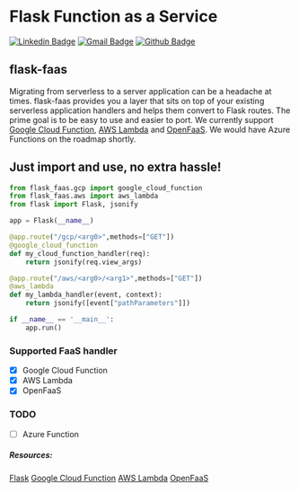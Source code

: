 # Flask Function as a Service

[![Linkedin Badge](https://img.shields.io/badge/-Shivanjan%20Chakravorty-blue?style=plastic&logo=Linkedin&logoColor=white&link=https://www.linkedin.com/in/shivanjan/)](https://www.linkedin.com/in/shivanjan/) [![Gmail Badge](https://img.shields.io/badge/-schakravorty846-c14438?style=plastic&logo=Gmail&logoColor=white&link=mailto:schakravorty846@gmail.com)](mailto:schakravorty846@gmail.com) [![Github Badge](https://img.shields.io/github/followers/Glitchfix?label=Glitchfix&logo=github&style=plastic)](https://github.com/Glitchfix)


## flask-faas

Migrating from serverless to a server application can be a headache at times.
flask-faas provides you a layer that sits on top of your existing serverless application handlers and helps them convert to Flask routes.
The prime goal is to be easy to use and easier to port. We currently support [Google Cloud Function](https://cloud.google.com/functions/), [AWS Lambda](https://aws.amazon.com/lambda/) and [OpenFaaS](https://www.openfaas.com/). We would have Azure Functions on the roadmap shortly.


## Just import and use, no extra hassle!

```py
from flask_faas.gcp import google_cloud_function
from flask_faas.aws import aws_lambda
from flask import Flask, jsonify

app = Flask(__name__)

@app.route("/gcp/<arg0>",methods=["GET"])
@google_cloud_function
def my_cloud_function_handler(req):
    return jsonify(req.view_args)

@app.route("/aws/<arg0>/<arg1>",methods=["GET"])
@aws_lambda
def my_lambda_handler(event, context):
    return jsonify([event["pathParameters"]])

if __name__ == '__main__':
    app.run()
```

### Supported FaaS handler

- [x] Google Cloud Function
- [x] AWS Lambda
- [x] OpenFaaS

### TODO
- [ ] Azure Function


##### Resources: 
[Flask](https://flask.palletsprojects.com/)
[Google Cloud Function](https://cloud.google.com/functions/)
[AWS Lambda](https://aws.amazon.com/lambda/)
[OpenFaaS](https://www.openfaas.com/)
